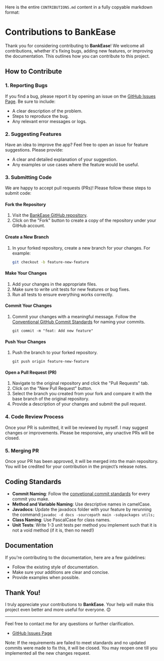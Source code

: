 Here is the entire `CONTRIBUTIONS.md` content in a fully copyable markdown format:
# Contributions to BankEase

Thank you for considering contributing to **BankEase**! We welcome all contributions, whether it's fixing bugs, adding new features, or improving the documentation. This outlines how you can contribute to this project.

## How to Contribute

### 1. Reporting Bugs
If you find a bug, please report it by opening an issue on the [GitHub Issues Page](https://github.com/Tarkan-Zarrouk/CPT/issues). Be sure to include:
- A clear description of the problem.
- Steps to reproduce the bug.
- Any relevant error messages or logs.

### 2. Suggesting Features
Have an idea to improve the app? Feel free to open an issue for feature suggestions. Please provide:
- A clear and detailed explanation of your suggestion.
- Any examples or use cases where the feature would be useful.

### 3. Submitting Code
We are happy to accept pull requests (PRs)! Please follow these steps to submit code:

#### Fork the Repository
1. Visit the [BankEase GitHub repository](https://github.com/Tarkan-Zarrouk/CPT).
2. Click on the "Fork" button to create a copy of the repository under your GitHub account.

#### Create a New Branch
1. In your forked repository, create a new branch for your changes. For example:  
   ```bash
   git checkout -b feature-new-feature
   ```

#### Make Your Changes
1. Add your changes in the appropriate files.
2. Make sure to write unit tests for new features or bug fixes.
3. Run all tests to ensure everything works correctly.

#### Commit Your Changes
1. Commit your changes with a meaningful message. Follow the [Conventional GitHub Commit Standards](https://www.conventionalcommits.org/en/v1.0.0/) for naming your commits.
   ```
   git commit -m "feat: Add new feature"
   ```

#### Push Your Changes
1. Push the branch to your forked repository.
   ```b
   git push origin feature-new-feature
   ```

#### Open a Pull Request (PR)
1. Navigate to the original repository and click the "Pull Requests" tab.
2. Click on the "New Pull Request" button.
3. Select the branch you created from your fork and compare it with the base branch of the original repository.
4. Provide a description of your changes and submit the pull request.

### 4. Code Review Process
Once your PR is submitted, it will be reviewed by myself. I may suggest changes or improvements. Please be responsive, any unactive PRs will be closed.

### 5. Merging PR
Once your PR has been approved, it will be merged into the main repository. You will be credited for your contribution in the project’s release notes.

## Coding Standards
- **Commit Naming**: Follow the [convetional commit standards](https://www.conventionalcommits.org/en/v1.0.0/) for every commit you make.
- **Method and Variable Naming**: Use descriptive names in camelCase.
- **Javadocs**: Update the javadocs folder with your feature by rerunning the command:```javadoc -d docs -sourcepath main -subpackages utils;```
- **Class Naming**: Use PascalCase for class names.
- **Unit Tests**: Write 1-3 unit tests per method you implement such that it is not a void method (if it is, then no need!)

## Documentation

If you're contributing to the documentation, here are a few guidelines:
- Follow the existing style of documentation.
- Make sure your additions are clear and concise.
- Provide examples when possible.

## Thank You!
I truly appreciate your contributions to **BankEase**. Your help will make this project even better and more useful for everyone. 😊

---

Feel free to contact me for any questions or further clarification.

- [GitHub Issues Page](https://github.com/Tarkan-Zarrouk/CPT/issues)

Note: If the requirements are failed to meet standards and no updated commits were made to fix this, it will be closed. You may reopen one till you implemented all the new changes request.